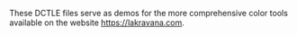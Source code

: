 These DCTLE files serve as demos for the more comprehensive color tools available on the website https://lakravana.com.

